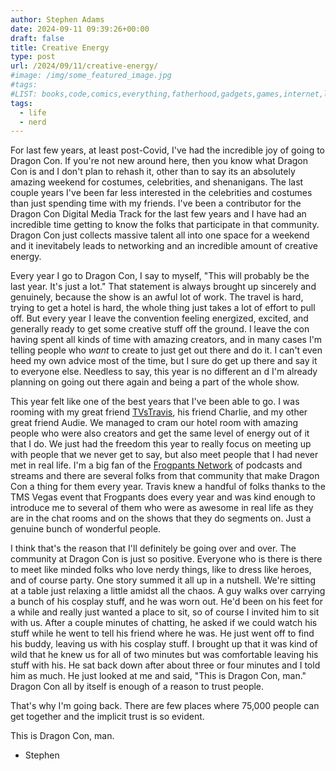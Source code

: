 ```yaml
---
author: Stephen Adams
date: 2024-09-11 09:39:26+00:00
draft: false
title: Creative Energy
type: post
url: /2024/09/11/creative-energy/
#image: /img/some_featured_image.jpg
#tags:
#LIST: books,code,comics,everything,fatherhood,gadgets,games,internet,life,movies,music,nerd,podcasting,politics,random,science,tech,tv,video,work,writing
tags:
  - life
  - nerd
---
```


For last few years, at least post-Covid, I've had the incredible joy of going to Dragon Con. If you're not new around here, then you know what Dragon Con is and I don't plan to rehash it, other than to say its an absolutely amazing weekend for costumes, celebrities, and shenanigans. The last couple years I've been far less interested in the celebrities and costumes than just spending time with my friends. I've been a contributor for the Dragon Con Digital Media Track for the last few years and I have had an incredible time getting to know the folks that participate in that community. Dragon Con just collects massive talent all into one space for a weekend and it inevitabely leads to networking and an incredible amount of creative energy.

Every year I go to Dragon Con, I say to myself, "This will probably be the last year. It's just a lot." That statement is always brought up sincerely and genuinely, because the show is an awful lot of work. The travel is hard, trying to get a hotel is hard, the whole thing just takes a lot of effort to pull off. But every year I leave the convention feeling energized, excited, and generally ready to get some creative stuff off the ground. I leave the con having spent all kinds of time with amazing creators, and in many cases I'm telling people who _want_ to create to just get out there and do it. I can't even heed my own advice most of the time, but I sure do get up there and say it to everyone else. Needless to say, this year is no different an d I'm already planning on going out there again and being a part of the whole show.

This year felt like one of the best years that I've been able to go. I was rooming with my great friend [TVsTravis](https://www.tvstravis.com), his friend Charlie, and my other great friend Audie. We managed to cram our hotel room with amazing people who were also creators and get the same level of energy out of it that I do. We just had the freedom this year to really focus on meeting up with people that we never get to say, but also meet people that I had never met in real life. I'm a big fan of the [Frogpants Network](https://www.frogpants.com) of podcasts and streams and there are several folks from that community that make Dragon Con a thing for them every year. Travis knew a handful of folks thanks to the TMS Vegas event that Frogpants does every year and was kind enough to introduce me to several of them who were as awesome in real life as they are in the chat rooms and on the shows that they do segments on. Just a genuine bunch of wonderful people.

I think that's the reason that I'll definitely be going over and over. The community at Dragon Con is just so positive. Everyone who is there is there to meet like minded folks who love nerdy things, like to dress like heroes, and of course party. One story summed it all up in a nutshell. We're sitting at a table just relaxing a little amidst all the chaos. A guy walks over carrying a bunch of his cosplay stuff, and he was worn out. He'd been on his feet for a while and really just wanted a place to sit, so of course I invited him to sit with us. After a couple minutes of chatting, he asked if we could watch his stuff while he went to tell his friend where he was. He just went off to find his buddy, leaving us with his cosplay stuff. I brought up that it was kind of wild that he knew us for all of two minutes but was comfortable leaving his stuff with his. He sat back down after about three or four minutes and I told him as much. He just looked at me and said, "This is Dragon Con, man." Dragon Con all by itself is enough of a reason to trust people.

That's why I'm going back. There are few places where 75,000 people can get together and the implicit trust is so evident.

This is Dragon Con, man.

- Stephen

